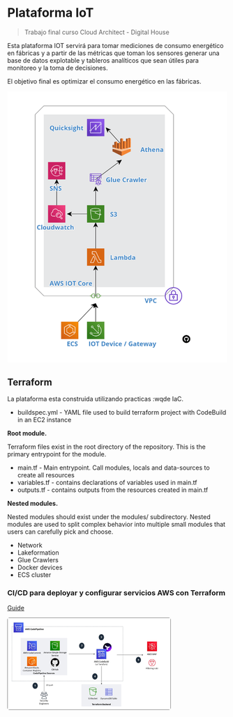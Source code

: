 # Plataforma IoT

> Trabajo final curso Cloud Architect - Digital House

Esta plataforma IOT servirá para tomar mediciones de consumo energético en fábricas y a partir de las métricas que toman los sensores generar una base de datos explotable y tableros analíticos que sean útiles para monitoreo y la toma de decisiones. 

El objetivo final es optimizar el consumo energético en las fábricas.

![plataforma](images/README/iot-platform.png)

## Terraform

La plataforma esta construida utilizando practicas :wqde IaC. 

- buildspec.yml - YAML file used to build terraform project with CodeBuild in an EC2 instance

**Root module.** 

Terraform files exist in the root directory of the repository. This is the primary entrypoint for the module. 

- main.tf - Main entrypoint. Call modules, locals and data-sources to create all resources
- variables.tf - contains declarations of variables used in main.tf
- outputs.tf - contains outputs from the resources created in main.tf

**Nested modules.** 

Nested modules should exist under the modules/ subdirectory. Nested modules are used to split complex behavior into multiple small modules that users can carefully pick and choose.

- Network
- Lakeformation
- Glue Crawlers
- Docker devices
- ECS cluster

### CI/CD para deployar y configurar servicios AWS con Terraform

[Guide](https://aws.amazon.com/blogs/security/how-use-ci-cd-deploy-configure-aws-security-services-terraform/)

![](images/README/b08c286a.png)
